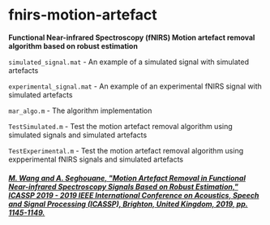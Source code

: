 # fnirs-motion-artefact
**Functional Near-infrared Spectroscopy (fNIRS) Motion artefact removal algorithm based on robust estimation**

`simulated_signal.mat` - An example of a simulated signal with simulated artefacts

`experimental_signal.mat` - An example of an experimental fNIRS signal with simulated artefacts

`mar_algo.m` - The algorithm implementation

`TestSimulated.m` - Test the motion artefact removal algorithm using simulated signals and simulated artefacts

`TestExperimental.m` - Test the motion artefact removal algorithm using expperimental fNIRS signals and simulated artefacts


##### [M. Wang and A. Seghouane, "Motion Artefact Removal in Functional Near-infrared Spectroscopy Signals Based on Robust Estimation," ICASSP 2019 - 2019 IEEE International Conference on Acoustics, Speech and Signal Processing (ICASSP), Brighton, United Kingdom, 2019, pp. 1145-1149.](https://ieeexplore.ieee.org/document/8682717)
